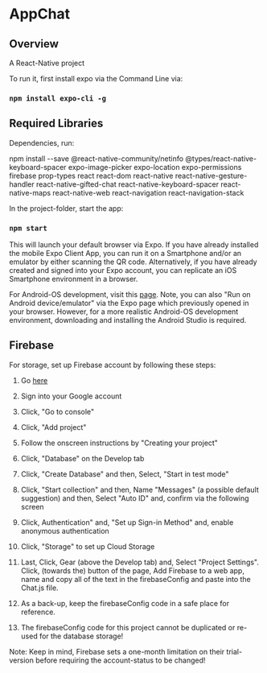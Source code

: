 # AppChat
## Overview

A React-Native project

To run it, first install expo via the Command Line via:

### `npm install expo-cli -g`

## Required Libraries

Dependencies, run:

npm install --save @react-native-community/netinfo @types/react-native-keyboard-spacer expo-image-picker expo-location expo-permissions firebase prop-types react react-dom react-native react-native-gesture-handler react-native-gifted-chat react-native-keyboard-spacer react-native-maps react-native-web react-navigation react-navigation-stack

In the project-folder, start the app:

### `npm start`

This will launch your default browser via Expo. If you have already installed the mobile Expo Client App, you can run it on a Smartphone and/or an emulator by either scanning the QR code. Alternatively, if you have already created and signed into your Expo account, you can replicate an iOS Smartphone environment in a browser.</br>

For Android-OS development, visit this [page](https://docs.expo.io/versions/latest/workflow/android-studio-emulator/). Note, you can also "Run on Android device/emulator" via the Expo page which previously opened in your browser. However, for a more realistic Android-OS development environment, downloading and installing the Android Studio is required.

## Firebase 

For storage, set up Firebase account by following these steps: </br>

1. Go [here](https://firebase.google.com/?hl=en)

2. Sign into your Google account</br>

3. Click, "Go to console"</br>

4. Click, "Add project"</br>

5. Follow the onscreen instructions by "Creating your project"</br>

6. Click, "Database" on the Develop tab </br>

7. Click, "Create Database" and then, Select, "Start in test mode"</br>

8. Click, "Start collection" and then, Name "Messages" (a possible default suggestion) and then, Select "Auto ID" and, confirm via the following screen</br>

9. Click, Authentication" and, "Set up Sign-in Method" and, enable anonymous authentication</br>

10. Click, "Storage" to set up Cloud Storage</br>

11. Last, Click, Gear (above the Develop tab) and, Select "Project Settings". Click, (towards the) button of the page, Add Firebase to a web app, name and copy all of the text in the firebaseConfig and paste into the Chat.js file.</br>

12. As a back-up, keep the firebaseConfig code in a safe place for reference. </br>

13. The firebaseConfig code for this project cannot be duplicated or re-used for the database storage! 

Note: Keep in mind, Firebase sets a one-month limitation on their trial-version before requiring the account-status to be changed!
